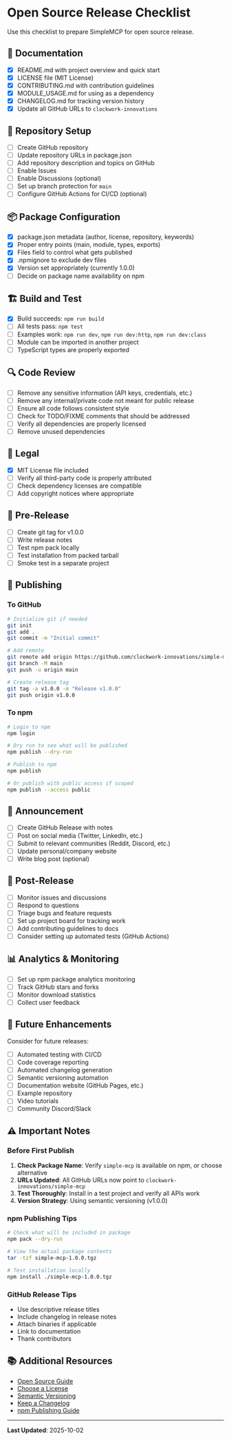 # Open Source Release Checklist

Use this checklist to prepare SimpleMCP for open source release.

## 📄 Documentation

- [x] README.md with project overview and quick start
- [x] LICENSE file (MIT License)
- [x] CONTRIBUTING.md with contribution guidelines
- [x] MODULE_USAGE.md for using as a dependency
- [x] CHANGELOG.md for tracking version history
- [x] Update all GitHub URLs to `clockwork-innovations`

## 🔧 Repository Setup

- [ ] Create GitHub repository
- [ ] Update repository URLs in package.json
- [ ] Add repository description and topics on GitHub
- [ ] Enable Issues
- [ ] Enable Discussions (optional)
- [ ] Set up branch protection for `main`
- [ ] Configure GitHub Actions for CI/CD (optional)

## 📦 Package Configuration

- [x] package.json metadata (author, license, repository, keywords)
- [x] Proper entry points (main, module, types, exports)
- [x] Files field to control what gets published
- [x] .npmignore to exclude dev files
- [x] Version set appropriately (currently 1.0.0)
- [ ] Decide on package name availability on npm

## 🏗️ Build and Test

- [x] Build succeeds: `npm run build`
- [ ] All tests pass: `npm test`
- [ ] Examples work: `npm run dev`, `npm run dev:http`, `npm run dev:class`
- [ ] Module can be imported in another project
- [ ] TypeScript types are properly exported

## 🔍 Code Review

- [ ] Remove any sensitive information (API keys, credentials, etc.)
- [ ] Remove any internal/private code not meant for public release
- [ ] Ensure all code follows consistent style
- [ ] Check for TODO/FIXME comments that should be addressed
- [ ] Verify all dependencies are properly licensed
- [ ] Remove unused dependencies

## 📝 Legal

- [x] MIT License file included
- [ ] Verify all third-party code is properly attributed
- [ ] Check dependency licenses are compatible
- [ ] Add copyright notices where appropriate

## 🚀 Pre-Release

- [ ] Create git tag for v1.0.0
- [ ] Write release notes
- [ ] Test npm pack locally
- [ ] Test installation from packed tarball
- [ ] Smoke test in a separate project

## 📣 Publishing

### To GitHub

```bash
# Initialize git if needed
git init
git add .
git commit -m "Initial commit"

# Add remote
git remote add origin https://github.com/clockwork-innovations/simple-mcp.git
git branch -M main
git push -u origin main

# Create release tag
git tag -a v1.0.0 -m "Release v1.0.0"
git push origin v1.0.0
```

### To npm

```bash
# Login to npm
npm login

# Dry run to see what will be published
npm publish --dry-run

# Publish to npm
npm publish

# Or publish with public access if scoped
npm publish --access public
```

## 📢 Announcement

- [ ] Create GitHub Release with notes
- [ ] Post on social media (Twitter, LinkedIn, etc.)
- [ ] Submit to relevant communities (Reddit, Discord, etc.)
- [ ] Update personal/company website
- [ ] Write blog post (optional)

## 🔄 Post-Release

- [ ] Monitor issues and discussions
- [ ] Respond to questions
- [ ] Triage bugs and feature requests
- [ ] Set up project board for tracking work
- [ ] Add contributing guidelines to docs
- [ ] Consider setting up automated tests (GitHub Actions)

## 📊 Analytics & Monitoring

- [ ] Set up npm package analytics monitoring
- [ ] Track GitHub stars and forks
- [ ] Monitor download statistics
- [ ] Collect user feedback

## 🎯 Future Enhancements

Consider for future releases:

- [ ] Automated testing with CI/CD
- [ ] Code coverage reporting
- [ ] Automated changelog generation
- [ ] Semantic versioning automation
- [ ] Documentation website (GitHub Pages, etc.)
- [ ] Example repository
- [ ] Video tutorials
- [ ] Community Discord/Slack

## ⚠️ Important Notes

### Before First Publish

1. **Check Package Name**: Verify `simple-mcp` is available on npm, or choose alternative
2. **URLs Updated**: All GitHub URLs now point to `clockwork-innovations/simple-mcp`
3. **Test Thoroughly**: Install in a test project and verify all APIs work
4. **Version Strategy**: Using semantic versioning (v1.0.0)

### npm Publishing Tips

```bash
# Check what will be included in package
npm pack --dry-run

# View the actual package contents
tar -tzf simple-mcp-1.0.0.tgz

# Test installation locally
npm install ./simple-mcp-1.0.0.tgz
```

### GitHub Release Tips

- Use descriptive release titles
- Include changelog in release notes
- Attach binaries if applicable
- Link to documentation
- Thank contributors

## 📚 Additional Resources

- [Open Source Guide](https://opensource.guide/)
- [Choose a License](https://choosealicense.com/)
- [Semantic Versioning](https://semver.org/)
- [Keep a Changelog](https://keepachangelog.com/)
- [npm Publishing Guide](https://docs.npmjs.com/packages-and-modules/contributing-packages-to-the-registry)

---

**Last Updated**: 2025-10-02
